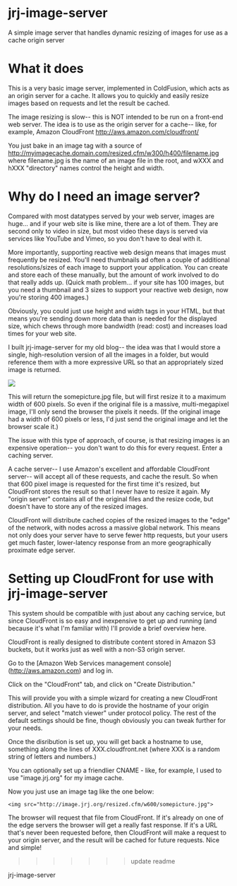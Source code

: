 jrj-image-server
================

A simple image server that handles dynamic resizing of images for use as a cache origin server

What it does
================
This is a very basic image server, implemented in ColdFusion, which acts as an origin server for a cache. It allows you to quickly and easily resize images based on requests and let the result be cached.

The image resizing is slow-- this is NOT intended to be run on a front-end web server. The idea is to use as the origin server for a cache-- like, for example, Amazon CloudFront http://aws.amazon.com/cloudfront/  

You just bake in an image tag with a source of http://myimagecache.domain.com/resized.cfm/w300/h400/filename.jpg where filename.jpg is the name of an image file in the root, and wXXX and hXXX "directory" names control the height and width.

Why do I need an image server?
==============================
Compared with most datatypes served by your web server, images are huge... and if your web
site is like mine, there are a lot of them. They are second only to video in size, but 
most video these days is served via services like YouTube and Vimeo, so you don't have to
deal with it. 

More importantly, supporting reactive web design means that images must frequently be
resized. You'll need thumbnails ad often a couple of additional resolutions/sizes of each
image to support your application. You can create and store each of these manually, but
the amount of work involved to do that really adds up. (Quick math problem... if your
site has 100 images, but you need a thumbnail and 3 sizes to support your reactive web
design, now you're storing 400 images.)

Obviously, you could just use height and width tags in your HTML, but that means you're 
sending down more data than is needed for the displayed size, which chews through more
bandwidth (read: cost) and increases load times for your web site.

I built jrj-image-server for my old blog-- the idea was that I would store a single, 
high-resolution version of all the images in a folder, but would reference them with a 
more expressive URL so that an appropriately sized image is returned.

  <img src="http://www.jrj.org/resized.cfm/w600/somepicture.jpg">

This will return the somepicture.jpg file, but will first resize it to a maximum width of
600 pixels. So even if the original file is a massive, multi-megapixel image, I'll only
send the browser the pixels it needs. (If the original image had a width of 600 pixels
or less, I'd just send the original image and let the browser scale it.)

The issue with this type of approach, of course, is that resizing images is an expensive
operation-- you don't want to do this for every request. Enter a caching server.

A cache server-- I use Amazon's excellent and affordable CloudFront server-- will accept
all of these requests, and cache the result. So when that 600 pixel image is requested
for the first time it's resized, but CloudFront stores the result so that I never have
to resize it again. My "origin server" contains all of the original files and the resize
code, but doesn't have to store any of the resized images. 

CloudFront will distribute cached copies of the resized images to the "edge" of the
network, with nodes across a massive global network. This means not only does your server
have to serve fewer http requests, but your users get much faster, lower-latency response
from an more geographically proximate edge server. 

Setting up CloudFront for use with jrj-image-server
===================================================
This system should be compatible with just about any caching service, but since CloudFront
is so easy and inexpensive to get up and running (and because it's what I'm familiar with)
I'll provide a brief overview here.

CloudFront is really designed to distribute content stored in Amazon S3 buckets, but it
works just as well with a non-S3 origin server. 

Go to the [Amazon Web Services management console] (http://aws.amazon.com) and log in.

Click on the "CloudFront" tab, and click on "Create Distribution."

This will provide you with a simple wizard for creating a new CloudFront distribution. All
you have to do is provide the hostname of your origin server, and select "match viewer" 
under protocol policy. The rest of the default settings should be fine, though obviously
you can tweak further for your needs.

Once the disribution is set up, you will get back a hostname to use, something along the 
lines of XXX.cloudfront.net (where XXX is a random string of letters and numbers.)

You can optionally set up a friendlier CNAME - like, for example, I used to use 
"image.jrj.org" for my image cache.

Now you just use an image tag like the one below:

	<img src="http://image.jrj.org/resized.cfm/w600/somepicture.jpg">

The browser will request that file from CloudFront. If it's already on one of the edge
servers the browser will get a really fast response. If it's a URL that's never been
requested before, then CloudFront will make a request to your origin server, and the 
result will be cached for future requests. Nice and simple!
>>>>>>> update readme

jrj-image-server
